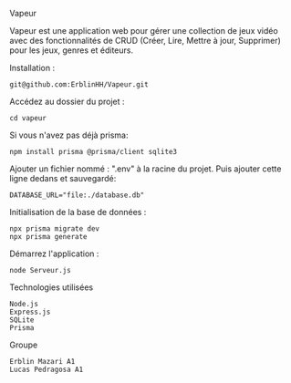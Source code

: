 Vapeur

Vapeur est une application web pour gérer une collection de jeux vidéo avec des fonctionnalités de CRUD (Créer, Lire, Mettre à jour, Supprimer) pour les jeux, genres et éditeurs.

 Installation :

    git@github.com:ErblinHH/Vapeur.git
Accédez au dossier du projet :

    cd vapeur
Si vous n'avez pas déjà prisma:

    npm install prisma @prisma/client sqlite3
    
Ajouter un fichier nommé : ".env" à la racine du projet. Puis ajouter cette ligne dedans et sauvegardé:

    DATABASE_URL="file:./database.db"
    
 Initialisation de la base de données : 
    
    npx prisma migrate dev
    npx prisma generate


Démarrez l'application :

    node Serveur.js

Technologies utilisées

    Node.js
    Express.js
    SQLite
    Prisma

Groupe

    Erblin Mazari A1
    Lucas Pedragosa A1
